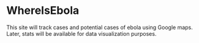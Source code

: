 WhereIsEbola
============

This site will track cases and potential cases of ebola using Google maps. Later, stats will be available for data visualization purposes.
